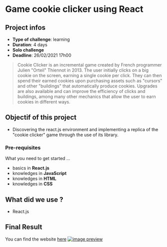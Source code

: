 # Game cookie clicker using React

## Project infos 

- **Type of challenge**: learning
- **Duration**: 4 days
- **Solo challenge**
- **Deadline**: 26/02/2021 17h00

> Cookie Clicker is an incremental game created by French programmer Julien "Orteil" Thiennot in 2013. The user initially clicks on a big cookie on the screen, earning a single cookie per click. They can then spend their earned cookies upon purchasing assets such as "cursors" and other "buildings" that automatically produce cookies. Upgrades are also available and can improve the efficiency of clicks and buildings, among many other mechanics that allow the user to earn cookies in different ways. 

## Objectif of this project

- Discovering the react.js environment and implementing a replica of the "cookie clicker" game through the use of its library.

### Pre-requisites 

What you need to get started ...

- basics in **React.js**
- knowledges in **JavaScript**
- knowledges in **HTML**
- knowledges in **CSS**
## What did we use ?

- React.js
## Final Result
You can find the website [here](https://jeanfabry.github.io/game-cookie-clicker-in-React/)
[![image preview]()](https://jeanfabry.github.io/game-cookie-clicker-in-React/)
